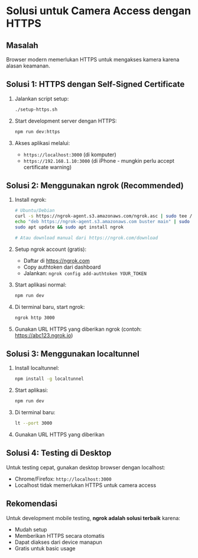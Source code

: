 # Solusi untuk Camera Access dengan HTTPS

## Masalah
Browser modern memerlukan HTTPS untuk mengakses kamera karena alasan keamanan.

## Solusi 1: HTTPS dengan Self-Signed Certificate

1. Jalankan script setup:
   ```bash
   ./setup-https.sh
   ```

2. Start development server dengan HTTPS:
   ```bash
   npm run dev:https
   ```

3. Akses aplikasi melalui:
   - `https://localhost:3000` (di komputer)
   - `https://192.168.1.10:3000` (di iPhone - mungkin perlu accept certificate warning)

## Solusi 2: Menggunakan ngrok (Recommended)

1. Install ngrok:
   ```bash
   # Ubuntu/Debian
   curl -s https://ngrok-agent.s3.amazonaws.com/ngrok.asc | sudo tee /etc/apt/trusted.gpg.d/ngrok.asc >/dev/null
   echo "deb https://ngrok-agent.s3.amazonaws.com buster main" | sudo tee /etc/apt/sources.list.d/ngrok.list
   sudo apt update && sudo apt install ngrok
   
   # Atau download manual dari https://ngrok.com/download
   ```

2. Setup ngrok account (gratis):
   - Daftar di https://ngrok.com
   - Copy authtoken dari dashboard
   - Jalankan: `ngrok config add-authtoken YOUR_TOKEN`

3. Start aplikasi normal:
   ```bash
   npm run dev
   ```

4. Di terminal baru, start ngrok:
   ```bash
   ngrok http 3000
   ```

5. Gunakan URL HTTPS yang diberikan ngrok (contoh: https://abc123.ngrok.io)

## Solusi 3: Menggunakan localtunnel

1. Install localtunnel:
   ```bash
   npm install -g localtunnel
   ```

2. Start aplikasi:
   ```bash
   npm run dev
   ```

3. Di terminal baru:
   ```bash
   lt --port 3000
   ```

4. Gunakan URL HTTPS yang diberikan

## Solusi 4: Testing di Desktop

Untuk testing cepat, gunakan desktop browser dengan localhost:
- Chrome/Firefox: `http://localhost:3000`
- Localhost tidak memerlukan HTTPS untuk camera access

## Rekomendasi

Untuk development mobile testing, **ngrok adalah solusi terbaik** karena:
- Mudah setup
- Memberikan HTTPS secara otomatis
- Dapat diakses dari device manapun
- Gratis untuk basic usage

